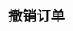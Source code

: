 ---
title: 撤销订单
position_number: 5
type: post
description: /future/trade/v1/order/cancel
parameters:
  - name: orderId
    type: Integer
    mandatory: true
    default: N/A
    description: 订单id
    ranges:
right_code_blocks:
  - code_block: |-
      {
        "error": {
          "code": "",
          "msg": ""
        },
        "msgInfo": "",
        "result": "", //订单id
        "returnCode": 0
      }
    title: Response
    language: json
---